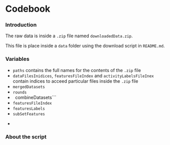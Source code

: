 # Codebook

### Introduction

The raw data is inside a ```.zip``` file named ```downloadedData.zip```.

This file is place inside a ```data``` folder using the download script in ```README.md```.

### Variables

* ```paths``` contains the full names for the contents of the ```.zip``` file
* ```dataFilesInidices```, ```featuresFileIndex``` and ```activityLabelsFileInex``` contain indices to acceed 
particular files inside the ```.zip``` file
* ```mergedDatasets```
* ```rounds```
* ` `combineDatasets```
* ```featuresFileIndex```
* ```featuresLabels```
* ```subSetFeatures```
* ```

### About the script

